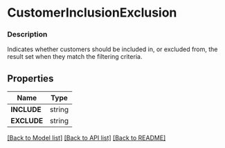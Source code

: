 # CustomerInclusionExclusion


### Description

Indicates whether customers should be included in, or excluded from, the result set when they match the filtering criteria.

## Properties
Name | Type
------------ | -------------
**INCLUDE** | string
**EXCLUDE** | string

[[Back to Model list]](../README.md#documentation-for-models) [[Back to API list]](../README.md#documentation-for-api-endpoints) [[Back to README]](../README.md)


